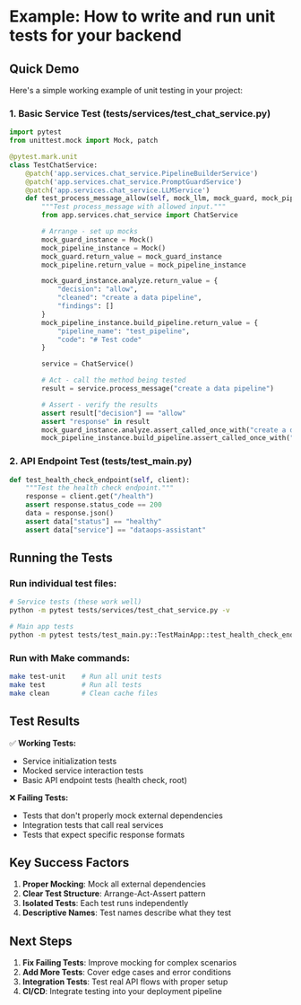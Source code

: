 # Example: How to write and run unit tests for your backend

## Quick Demo

Here's a simple working example of unit testing in your project:

### 1. Basic Service Test (tests/services/test_chat_service.py)

```python
import pytest
from unittest.mock import Mock, patch

@pytest.mark.unit
class TestChatService:
    @patch('app.services.chat_service.PipelineBuilderService')
    @patch('app.services.chat_service.PromptGuardService')
    @patch('app.services.chat_service.LLMService')
    def test_process_message_allow(self, mock_llm, mock_guard, mock_pipeline):
        """Test process_message with allowed input."""
        from app.services.chat_service import ChatService

        # Arrange - set up mocks
        mock_guard_instance = Mock()
        mock_pipeline_instance = Mock()
        mock_guard.return_value = mock_guard_instance
        mock_pipeline.return_value = mock_pipeline_instance

        mock_guard_instance.analyze.return_value = {
            "decision": "allow",
            "cleaned": "create a data pipeline",
            "findings": []
        }
        mock_pipeline_instance.build_pipeline.return_value = {
            "pipeline_name": "test_pipeline",
            "code": "# Test code"
        }

        service = ChatService()

        # Act - call the method being tested
        result = service.process_message("create a data pipeline")

        # Assert - verify the results
        assert result["decision"] == "allow"
        assert "response" in result
        mock_guard_instance.analyze.assert_called_once_with("create a data pipeline")
        mock_pipeline_instance.build_pipeline.assert_called_once_with("create a data pipeline")
```

### 2. API Endpoint Test (tests/test_main.py)

```python
def test_health_check_endpoint(self, client):
    """Test the health check endpoint."""
    response = client.get("/health")
    assert response.status_code == 200
    data = response.json()
    assert data["status"] == "healthy"
    assert data["service"] == "dataops-assistant"
```

## Running the Tests

### Run individual test files:

```bash
# Service tests (these work well)
python -m pytest tests/services/test_chat_service.py -v

# Main app tests
python -m pytest tests/test_main.py::TestMainApp::test_health_check_endpoint -v
```

### Run with Make commands:

```bash
make test-unit    # Run all unit tests
make test         # Run all tests
make clean        # Clean cache files
```

## Test Results

✅ **Working Tests:**

- Service initialization tests
- Mocked service interaction tests
- Basic API endpoint tests (health check, root)

❌ **Failing Tests:**

- Tests that don't properly mock external dependencies
- Integration tests that call real services
- Tests that expect specific response formats

## Key Success Factors

1. **Proper Mocking**: Mock all external dependencies
2. **Clear Test Structure**: Arrange-Act-Assert pattern
3. **Isolated Tests**: Each test runs independently
4. **Descriptive Names**: Test names describe what they test

## Next Steps

1. **Fix Failing Tests**: Improve mocking for complex scenarios
2. **Add More Tests**: Cover edge cases and error conditions
3. **Integration Tests**: Test real API flows with proper setup
4. **CI/CD**: Integrate testing into your deployment pipeline
